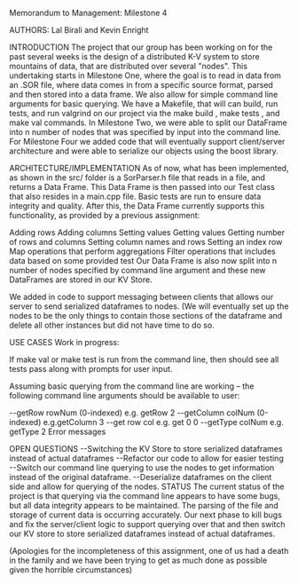 Memorandum to Management: Milestone 4

AUTHORS: Lal Birali and Kevin Enright

INTRODUCTION
The project that our group has been working on for the past several weeks is the design of a distributed K-V system to store mountains of data, that are distributed over several "nodes". This undertaking starts in Milestone One, where the goal is to read in data from an .SOR file, where data comes in from a specific source format, parsed and then stored into a data frame. We also allow for simple command line arguments for basic querying. We have a Makefile, that will can build, run tests, and run valgrind on our project via the make build , make tests , and make val commands. In Milestone Two, we were able to split our DataFrame into n number of nodes that was specified by input into the command line. For Milestone Four we added code that will eventually support client/server architecture and were able to serialize our objects using the boost library.

ARCHITECTURE/IMPLEMENTATION
As of now, what has been implemented, as shown in the src/ folder is a SorParser.h file that reads in a file, and returns a Data Frame. This Data Frame is then passed into our Test class that also resides in a main.cpp file. Basic tests are run to ensure data integrity and quality. After this, the Data Frame currently supports this functionality, as provided by a previous assignment:

Adding rows
Adding columns
Setting values
Getting values
Getting number of rows and columns
Setting column names and rows
Setting an index row
Map operations that perform aggregations
Filter operations that includes data based on some provided test
Our Data Frame is also now split into n number of nodes specified by command line argument and these new DataFrames are stored in our KV Store.

We added in code to support messaging between clients that allows our server to send serialized dataframes to nodes. (We will eventually set up the nodes to be the only things to contain those sections of the dataframe and delete all other instances but did not have time to do so.

USE CASES
Work in progress:

If make val or make test is run from the command line, then should see all tests pass along with prompts for user input.

Assuming basic querying from the command line are working – the following command line arguments should be available to user:

--getRow rowNum (0-indexed) e.g. getRow 2
--getColumn colNum (0-indexed) e.g.getColumn 3
--get row col e.g. get 0 0
--getType colNum e.g. getType 2
Error messages

OPEN QUESTIONS
--Switching the KV Store to store serialized dataframes instead of actual dataframes
--Refactor our code to allow for easier testing
--Switch our command line querying to use the nodes to get information instead of the original dataframe.
--Deserialize dataframes on the client side and allow for querying of the nodes.
STATUS
The current status of the project is that querying via the command line appears to have some bugs, but all data integrity appears to be maintained. The parsing of the file and storage of current data is occurring accurately. Our next phase to kill bugs and fix the server/client logic to support querying over that and then switch our KV store to store serialized dataframes instead of actual dataframes.

(Apologies for the incompleteness of this assignment, one of us had a death in the family and we have been trying to get as much done as possible given the horrible circumstances)